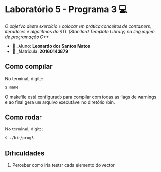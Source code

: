 # Laboratório 5 - Programa 3  :computer:
*O objetivo deste exercício é colocar em prática conceitos de containers, iteradores e algoritmos da STL (Standard Template Library) na linguagem de programação C++*

* :bust_in_silhouette: _Aluno: **Leonardo dos Santos Matos**
* :pencil:  _Matrícula: **20160143879**
 
## Como compilar
No terminal, digite: 
```bash
$ make
```
O makefile está configurado para compilar com todas as flags de warnings e ao final gera um arquivo executável no diretório /bin.

## Como rodar
No terminal, digite:
```bash
$ ./bin/prog3
```

## Dificuldades
1. Perceber como iria testar cada elemento do vector

